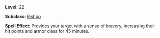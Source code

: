 <!-- TITLE: Spell: Bravery -->
<!-- SUBTITLE:  -->

**Level:** 22

**Subclass:** [Bishop](bishop)

**Spell Effect:** Provides your target with a sense of bravery, increasing their hit points and armor class for 45 minutes.